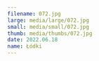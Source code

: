 ```yaml
---
filename: 072.jpg
large: media/large/072.jpg
small: media/small/072.jpg
thumb: media/thumbs/072.jpg
date: 2022.06.18
name: Łódki
---
```

